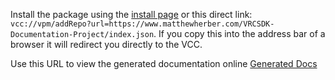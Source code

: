 Install the package using the [install page](https://www.matthewherber.com/VRCSDK-Documentation-Project/) or this direct link: `vcc://vpm/addRepo?url=https://www.matthewherber.com/VRCSDK-Documentation-Project/index.json`. If you copy this into the address bar of a browser it will redirect you directly to the VCC.

Use this URL to view the generated documentation online [Generated Docs](https://www.matthewherber.com/VRCSDK-Documentation-Project/docs/doxygen/html)
